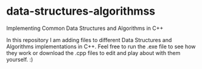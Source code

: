 # data-structures-algorithmss
Implementing Common Data Structures and Algorithms in C++

In this repository I am adding files to different Data Structures and Algorithms implementations in C++. Feel free to run the .exe file to see how they work or download the .cpp files to edit and play about with them yourself. :)
